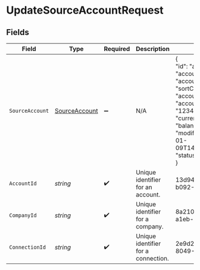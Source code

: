 # UpdateSourceAccountRequest


## Fields

| Field                                                                                                                                                                                                                                   | Type                                                                                                                                                                                                                                    | Required                                                                                                                                                                                                                                | Description                                                                                                                                                                                                                             | Example                                                                                                                                                                                                                                 |
| --------------------------------------------------------------------------------------------------------------------------------------------------------------------------------------------------------------------------------------- | --------------------------------------------------------------------------------------------------------------------------------------------------------------------------------------------------------------------------------------- | --------------------------------------------------------------------------------------------------------------------------------------------------------------------------------------------------------------------------------------- | --------------------------------------------------------------------------------------------------------------------------------------------------------------------------------------------------------------------------------------- | --------------------------------------------------------------------------------------------------------------------------------------------------------------------------------------------------------------------------------------- |
| `SourceAccount`                                                                                                                                                                                                                         | [SourceAccount](../../Models/Shared/SourceAccount.md)                                                                                                                                                                                   | :heavy_minus_sign:                                                                                                                                                                                                                      | N/A                                                                                                                                                                                                                                     | {<br/>"id": "acc-002",<br/>"accountName": "account-081",<br/>"sortCode": "123456",<br/>"accountType": "Credit",<br/>"accountNumber": "12345670",<br/>"currency": "GBP",<br/>"balance": 99.99,<br/>"modifiedDate": "2023-01-09T14:14:14.1057478Z",<br/>"status": "pending"<br/>} |
| `AccountId`                                                                                                                                                                                                                             | *string*                                                                                                                                                                                                                                | :heavy_check_mark:                                                                                                                                                                                                                      | Unique identifier for an account.                                                                                                                                                                                                       | 13d946f0-c5d5-42bc-b092-97ece17923ab                                                                                                                                                                                                    |
| `CompanyId`                                                                                                                                                                                                                             | *string*                                                                                                                                                                                                                                | :heavy_check_mark:                                                                                                                                                                                                                      | Unique identifier for a company.                                                                                                                                                                                                        | 8a210b68-6988-11ed-a1eb-0242ac120002                                                                                                                                                                                                    |
| `ConnectionId`                                                                                                                                                                                                                          | *string*                                                                                                                                                                                                                                | :heavy_check_mark:                                                                                                                                                                                                                      | Unique identifier for a connection.                                                                                                                                                                                                     | 2e9d2c44-f675-40ba-8049-353bfcb5e171                                                                                                                                                                                                    |